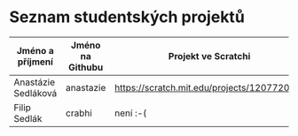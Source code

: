 # Seznam studentských projektů


| Jméno a příjmení | Jméno na Githubu | Projekt ve Scratchi |
| ---------------- | ---------------- | ------------------- | 
| Anastázie Sedláková | anastazie | https://scratch.mit.edu/projects/120772036/ |
| Filip Sedlák | crabhi | není :-( |
